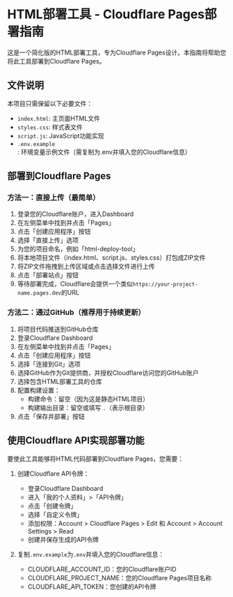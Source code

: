 # HTML部署工具 - Cloudflare Pages部署指南

这是一个简化版的HTML部署工具，专为Cloudflare Pages设计。本指南将帮助您将此工具部署到Cloudflare Pages。

## 文件说明

本项目只需保留以下必要文件：

- `index.html`: 主页面HTML文件
- `styles.css`: 样式表文件
- `script.js`: JavaScript功能实现
- `.env.example`: 环境变量示例文件（需复制为.env并填入您的Cloudflare信息）

## 部署到Cloudflare Pages

### 方法一：直接上传（最简单）

1. 登录您的Cloudflare账户，进入Dashboard
2. 在左侧菜单中找到并点击「Pages」
3. 点击「创建应用程序」按钮
4. 选择「直接上传」选项
5. 为您的项目命名，例如「html-deploy-tool」
6. 将本地项目文件（index.html、script.js、styles.css）打包成ZIP文件
7. 将ZIP文件拖拽到上传区域或点击选择文件进行上传
8. 点击「部署站点」按钮
9. 等待部署完成，Cloudflare会提供一个类似`https://your-project-name.pages.dev`的URL

### 方法二：通过GitHub（推荐用于持续更新）

1. 将项目代码推送到GitHub仓库
2. 登录Cloudflare Dashboard
3. 在左侧菜单中找到并点击「Pages」
4. 点击「创建应用程序」按钮
5. 选择「连接到Git」选项
6. 选择GitHub作为Git提供商，并授权Cloudflare访问您的GitHub账户
7. 选择包含HTML部署工具的仓库
8. 配置构建设置：
   - 构建命令：留空（因为这是静态HTML项目）
   - 构建输出目录：留空或填写 `.`（表示根目录）
9. 点击「保存并部署」按钮

## 使用Cloudflare API实现部署功能

要使此工具能够将HTML代码部署到Cloudflare Pages，您需要：

1. 创建Cloudflare API令牌：
   - 登录Cloudflare Dashboard
   - 进入「我的个人资料」>「API令牌」
   - 点击「创建令牌」
   - 选择「自定义令牌」
   - 添加权限：Account > Cloudflare Pages > Edit 和 Account > Account Settings > Read
   - 创建并保存生成的API令牌

2. 复制`.env.example`为`.env`并填入您的Cloudflare信息：
   - CLOUDFLARE_ACCOUNT_ID：您的Cloudflare账户ID
   - CLOUDFLARE_PROJECT_NAME：您的Cloudflare Pages项目名称
   - CLOUDFLARE_API_TOKEN：您创建的API令牌